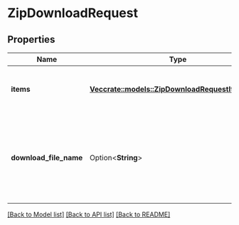 # ZipDownloadRequest

## Properties

Name | Type | Description | Notes
------------ | ------------- | ------------- | -------------
**items** | [**Vec<crate::models::ZipDownloadRequestItemsInner>**](ZipDownloadRequest_items_inner.md) | A list of items to add to the `zip` archive. These can be folders or files. | 
**download_file_name** | Option<**String**> | The optional name of the `zip` archive. This name will be appended by the `.zip` file extension, for example `January Financials.zip`. | [optional]

[[Back to Model list]](../README.md#documentation-for-models) [[Back to API list]](../README.md#documentation-for-api-endpoints) [[Back to README]](../README.md)


